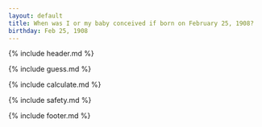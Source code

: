 ```yaml
---
layout: default
title: When was I or my baby conceived if born on February 25, 1908?
birthday: Feb 25, 1908
---
```


{% include header.md %}

{% include guess.md %}

{% include calculate.md %}

{% include safety.md %}

{% include footer.md %}



